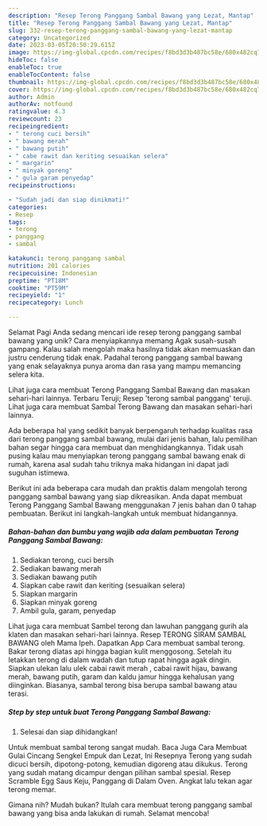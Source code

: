 ```yaml
---
description: "Resep Terong Panggang Sambal Bawang yang Lezat, Mantap"
title: "Resep Terong Panggang Sambal Bawang yang Lezat, Mantap"
slug: 332-resep-terong-panggang-sambal-bawang-yang-lezat-mantap
category: Uncategorized
date: 2023-03-05T20:50:29.615Z
image: https://img-global.cpcdn.com/recipes/f8bd3d3b487bc58e/680x482cq70/terong-panggang-sambal-bawang-foto-resep-utama.jpg
hideToc: false
enableToc: true
enableTocContent: false
thumbnail: https://img-global.cpcdn.com/recipes/f8bd3d3b487bc58e/680x482cq70/terong-panggang-sambal-bawang-foto-resep-utama.jpg
cover: https://img-global.cpcdn.com/recipes/f8bd3d3b487bc58e/680x482cq70/terong-panggang-sambal-bawang-foto-resep-utama.jpg
author: Admin
authorAv: notfound
ratingvalue: 4.3
reviewcount: 23
recipeingredient:
- " terong cuci bersih"
- " bawang merah"
- " bawang putih"
- " cabe rawit dan keriting sesuaikan selera"
- " margarin"
- " minyak goreng"
- " gula garam penyedap"
recipeinstructions:

- "Sudah jadi dan siap dinikmati!"
categories:
- Resep
tags:
- terong
- panggang
- sambal

katakunci: terong panggang sambal 
nutrition: 201 calories
recipecuisine: Indonesian
preptime: "PT18M"
cooktime: "PT59M"
recipeyield: "1"
recipecategory: Lunch

---
```



Selamat Pagi Anda sedang mencari ide resep terong panggang sambal bawang yang unik? Cara menyiapkannya memang Agak susah-susah gampang. Kalau salah mengolah maka hasilnya tidak akan memuaskan dan justru cenderung tidak enak. Padahal terong panggang sambal bawang yang enak selayaknya punya aroma dan rasa yang mampu memancing selera kita.


Lihat juga cara membuat Terong Panggang Sambal Bawang dan masakan sehari-hari lainnya. Terbaru Teruji; Resep &#39;terong sambal panggang&#39; teruji. Lihat juga cara membuat Sambal Terong Bawang dan masakan sehari-hari lainnya.

Ada beberapa hal yang sedikit banyak berpengaruh terhadap kualitas rasa dari terong panggang sambal bawang, mulai dari jenis bahan, lalu pemilihan bahan segar hingga cara membuat dan menghidangkannya. Tidak usah pusing kalau mau menyiapkan terong panggang sambal bawang enak di rumah, karena asal sudah tahu triknya maka hidangan ini dapat jadi suguhan istimewa.


Berikut ini ada beberapa cara mudah dan praktis dalam mengolah terong panggang sambal bawang yang siap dikreasikan. Anda dapat membuat Terong Panggang Sambal Bawang menggunakan 7 jenis bahan dan 0 tahap pembuatan. Berikut ini langkah-langkah untuk membuat hidangannya.

<!--inarticleads1-->

##### Bahan-bahan dan bumbu yang wajib ada dalam pembuatan Terong Panggang Sambal Bawang:

1. Sediakan  terong, cuci bersih
1. Sediakan  bawang merah
1. Sediakan  bawang putih
1. Siapkan  cabe rawit dan keriting (sesuaikan selera)
1. Siapkan  margarin
1. Siapkan  minyak goreng
1. Ambil  gula, garam, penyedap


Lihat juga cara membuat Sambel terong dan lawuhan panggang gurih ala klaten dan masakan sehari-hari lainnya. Resep TERONG SIRAM SAMBAL BAWANG oleh Mama Ipeh. Dapatkan App Cara membuat sambal terong. Bakar terong diatas api hingga bagian kulit menggosong.⁣ Setelah itu letakkan terong di dalam wadah dan tutup rapat hingga agak dingin. ⁣ Siapkan ulekan lalu ulek cabai rawit merah , cabai rawit hijau, bawang merah, bawang putih, garam dan kaldu jamur hingga kehalusan yang diinginkan.⁣ Biasanya, sambal terong bisa berupa sambal bawang atau terasi. 

<!--inarticleads2-->

##### Step by step untuk buat Terong Panggang Sambal Bawang:


1. Selesai dan siap dihidangkan!

Untuk membuat sambal terong sangat mudah. Baca Juga Cara Membuat Gulai Cincang Sengkel Empuk dan Lezat, Ini Resepnya Terong yang sudah dicuci bersih, dipotong-potong, kemudian digoreng atau dikukus. Terong yang sudah matang dicampur dengan pilihan sambal spesial. Resep Scramble Egg Saus Keju, Panggang di Dalam Oven. Angkat lalu tekan agar terong memar. 

Gimana nih? Mudah bukan? Itulah cara membuat terong panggang sambal bawang yang bisa anda lakukan di rumah. Selamat mencoba!
